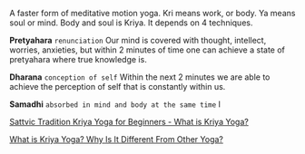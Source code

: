 A faster form of meditative motion yoga. Kri means work, or body. Ya means soul or mind. Body and soul is Kriya. It depends on 4 techniques. 

**Pretyahara** `renunciation` 
Our mind is covered with thought, intellect, worries, anxieties, but within 2 minutes of time one can achieve a state of pretyahara where true knowledge is. 

**Dharana** `conception of self`
Within the next 2 minutes we are able to achieve the perception of self that is constantly within us. 

**Samadhi** `absorbed in mind and body at the same time`
I

[Sattvic Tradition Kriya Yoga for Beginners - What is Kriya Yoga?](https://www.youtube.com/@COLECHANCEYOGACCY)

[What is Kriya Yoga? Why Is It Different From Other Yoga?](https://www.youtube.com/@KriyaYogaInternational)

